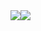 <div style="display: flex; flex-direction: row;">
<img
  align="center"
  src="https://github-readme-stats.vercel.app/api/?username=proallone&theme=one_dark_pro&show_icons=true"
/>
  <img
  align="center"
  src="https://github-readme-stats.vercel.app/api/top-langs/?username=proallone&layout=donut&theme=one_dark_pro"
/>
</div>
<!-- [![Top Langs](https://github-readme-stats.vercel.app/api/top-langs/?username=proallone&layout=donut&theme=one_dark_pro)](https://github.com/anuraghazra/github-readme-stats) -->
<!--
**Proallone/proallone** is a ✨ _special_ ✨ repository because its `README.md` (this file) appears on your GitHub profile.

Here are some ideas to get you started:

- 🔭 I’m currently working on ...
- 🌱 I’m currently learning ...
- 👯 I’m looking to collaborate on ...
- 🤔 I’m looking for help with ...
- 💬 Ask me about ...
- 📫 How to reach me: ...
- 😄 Pronouns: ...
- ⚡ Fun fact: ...
-->
